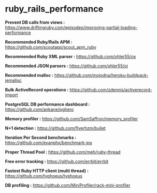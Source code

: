 # ruby_rails_performance


**Prevent DB calls from views :**	https://www.driftingruby.com/episodes/improving-partial-loading-performance

**Recommended Ruby/Rails APM :** https://github.com/scoutapp/scout_apm_ruby

**Recommended Ruby XML parser :** https://github.com/ohler55/ox

**Recommended JSON parsers :** https://github.com/ohler55/oj

**Recommended malloc :** https://github.com/mojodna/heroku-buildpack-jemalloc

**Bulk ActiveRecord operations :** https://github.com/zdennis/activerecord-import

**PostgreSQL DB performance dashboard :** https://github.com/ankane/pghero

**Memory profiler :** https://github.com/SamSaffron/memory_profiler

**N+1 detection :** https://github.com/flyerhzm/bullet

**Iteration Per Second benchmarks :** https://github.com/evanphx/benchmark-ips

**Proper Thread Pool :** https://github.com/meh/ruby-thread

**Free error tracking :** https://github.com/errbit/errbit

**Fastest Ruby HTTP client (multi thread) :** https://github.com/typhoeus/typhoeus

**DB profiling :** https://github.com/MiniProfiler/rack-mini-profiler


